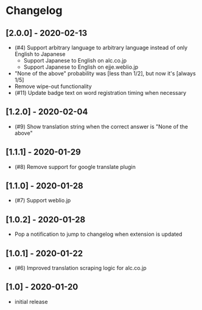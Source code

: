 # Changelog

## [2.0.0] - 2020-02-13
- (#4) Support arbitrary language to arbitrary language instead of only English to Japanese
  - Support Japanese to English on alc.co.jp
  - Support Japanese to English on ejje.weblio.jp
- "None of the above" probability was [less than 1/2], but now it's [always 1/5]
- Remove wipe-out functionality
- (#11) Update badge text on word registration timing when necessary

## [1.2.0] - 2020-02-04
- (#9) Show translation string when the correct answer is "None of the above"

## [1.1.1] - 2020-01-29
- (#8) Remove support for google translate plugin

## [1.1.0] - 2020-01-28
- (#7) Support weblio.jp

## [1.0.2] - 2020-01-28
- Pop a notification to jump to changelog when extension is updated

## [1.0.1] - 2020-01-22
- (#6) Improved translation scraping logic for alc.co.jp

## [1.0] - 2020-01-20
- initial release
